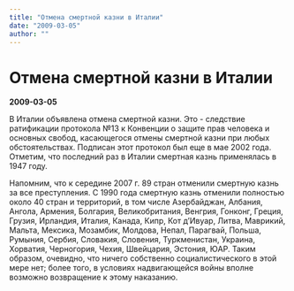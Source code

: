 ```yaml
---
title: "Отмена смертной казни в Италии"
date: "2009-03-05"
author: ""
---
```


# Отмена смертной казни в Италии

**2009-03-05** 

В Италии объявлена отмена смертной казни. Это - следствие ратификации протокола №13 к Конвенции о защите прав человека и основных свобод, касающегося отмены смертной казни при любых обстоятельствах. Подписан этот протокол был еще в мае 2002 года. Отметим, что последний раз в Италии смертная казнь применялась в 1947 году.

Напомним, что к середине 2007 г. 89 стран отменили смертную казнь за все преступления. С 1990 года смертную казнь отменили полностью около 40 стран и территорий, в том числе Азербайджан, Албания, Ангола, Армения, Болгария, Великобритания, Венгрия, Гонконг, Греция, Грузия, Ирландия, Италия, Канада, Кипр, Кот д’Ивуар, Литва, Маврикий, Мальта, Мексика, Мозамбик, Молдова, Непал, Парагвай, Польша, Румыния, Сербия, Словакия, Словения, Туркменистан, Украина, Хорватия, Черногория, Чехия, Швейцария, Эстония, ЮАР. Таким образом, очевидно, что ничего собственно социалистического в этой мере нет; более того, в условиях надвигающейся войны вполне возможно возвращение к этому наказанию.